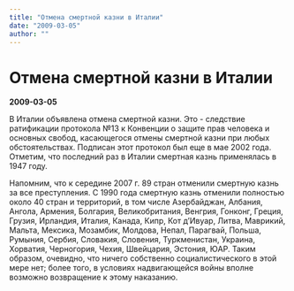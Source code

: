 ```yaml
---
title: "Отмена смертной казни в Италии"
date: "2009-03-05"
author: ""
---
```


# Отмена смертной казни в Италии

**2009-03-05** 

В Италии объявлена отмена смертной казни. Это - следствие ратификации протокола №13 к Конвенции о защите прав человека и основных свобод, касающегося отмены смертной казни при любых обстоятельствах. Подписан этот протокол был еще в мае 2002 года. Отметим, что последний раз в Италии смертная казнь применялась в 1947 году.

Напомним, что к середине 2007 г. 89 стран отменили смертную казнь за все преступления. С 1990 года смертную казнь отменили полностью около 40 стран и территорий, в том числе Азербайджан, Албания, Ангола, Армения, Болгария, Великобритания, Венгрия, Гонконг, Греция, Грузия, Ирландия, Италия, Канада, Кипр, Кот д’Ивуар, Литва, Маврикий, Мальта, Мексика, Мозамбик, Молдова, Непал, Парагвай, Польша, Румыния, Сербия, Словакия, Словения, Туркменистан, Украина, Хорватия, Черногория, Чехия, Швейцария, Эстония, ЮАР. Таким образом, очевидно, что ничего собственно социалистического в этой мере нет; более того, в условиях надвигающейся войны вполне возможно возвращение к этому наказанию.